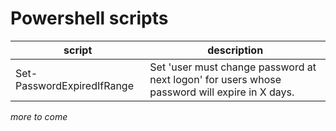 # Powershell scripts

| script   | description   |
|----------|---------------|
| Set-PasswordExpiredIfRange | Set 'user must change password at next logon' for users whose password will expire in X days. |

_more to come_
